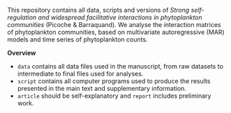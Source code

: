 This repository contains all data, scripts and versions of *Strong self-regulation and widespread facilitative interactions in phytoplankton communities* (Picoche & Barraquand). We analyse the interaction matrices of phytoplankton communities, based on multivariate autoregressive (MAR) models and time series of phytoplankton counts. 

**Overview**

* ``data`` contains all data files used in the manuscript, from raw datasets to intermediate to final files used for analyses.
* ``script`` contains all computer programs used to produce the results presented in the main text and supplementary information.
* ``article`` should be self-explanatory and ``report`` includes preliminary work. 

